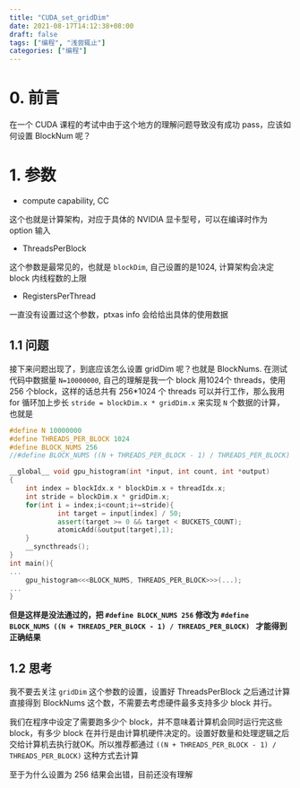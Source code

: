 ```yaml
---
title: "CUDA_set_gridDim"
date: 2021-08-17T14:12:38+08:00
draft: false
tags: ["编程", "浅尝辄止"]
categories: ["编程"]
---
```


# 0. 前言

在一个 CUDA 课程的考试中由于这个地方的理解问题导致没有成功 pass，应该如何设置 BlockNum 呢？

# 1. 参数

+ compute capability, CC

这个也就是计算架构，对应于具体的 NVIDIA 显卡型号，可以在编译时作为 option 输入

+ ThreadsPerBlock

这个参数是最常见的，也就是 `blockDim`, 自己设置的是1024, 计算架构会决定 block 内线程数的上限

+ RegistersPerThread

一直没有设置过这个参数，ptxas info 会给给出具体的使用数据

## 1.1 问题

接下来问题出现了，到底应该怎么设置 gridDim 呢？也就是 BlockNums. 在测试代码中数据量 `N=10000000`, 自己的理解是我一个 block 用1024个 threads，使用 256 个block，这样的话总共有 256*1024 个 threads 可以并行工作，那么我用 for 循环加上步长 `stride = blockDim.x * gridDim.x` 来实现 `N` 个数据的计算，也就是

```c++
#define N 10000000
#define THREADS_PER_BLOCK 1024
#define BLOCK_NUMS 256
//#define BLOCK_NUMS ((N + THREADS_PER_BLOCK - 1) / THREADS_PER_BLOCK)

__global__ void gpu_histogram(int *input, int count, int *output)
{
    int index = blockIdx.x * blockDim.x + threadIdx.x;
    int stride = blockDim.x * gridDim.x;
    for(int i = index;i<count;i+=stride){           
            int target = input[index] / 50;
            assert(target >= 0 && target < BUCKETS_COUNT);
            atomicAdd(&output[target],1);
    }
    __syncthreads();  
}
int main(){
...
    gpu_histogram<<<BLOCK_NUMS, THREADS_PER_BLOCK>>>(...);
...
}
```

**但是这样是没法通过的，把 `#define BLOCK_NUMS 256` 修改为 `#define BLOCK_NUMS ((N + THREADS_PER_BLOCK - 1) / THREADS_PER_BLOCK) ` 才能得到正确结果**

## 1.2 思考

我不要去关注 `gridDim` 这个参数的设置，设置好 ThreadsPerBlock 之后通过计算直接得到 BlockNums 这个数，不需要去考虑硬件最多支持多少 block 并行。

我们在程序中设定了需要跑多少个 block，并不意味着计算机会同时运行完这些 block，有多少 block 在并行是由计算机硬件决定的。设置好数量和处理逻辑之后交给计算机去执行就OK。所以推荐都通过 `((N + THREADS_PER_BLOCK - 1) / THREADS_PER_BLOCK)` 这种方式去计算

至于为什么设置为 256 结果会出错，目前还没有理解
